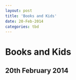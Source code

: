 ```yaml
---
layout: post
title: 'Books and Kids'
date: 20-Feb-2014
categories: tbd
---
```


# Books and Kids

## 20th February 2014

<p <img class="photo-horiz" src="/images/2014/02/IMG_1549-e1392892906564-764x1024.jpg" /></p>

